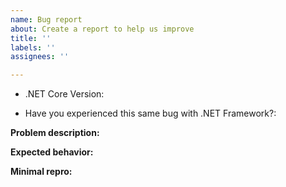 ```yaml
---
name: Bug report
about: Create a report to help us improve
title: ''
labels: ''
assignees: ''

---
```


<!-- Read https://github.com/dotnet/winforms/blob/main/docs/issue-guide.md -->

* .NET Core Version: 
<!-- e.g. 3.0 Preview1, or daily build number, use `dotnet --info` -->

* Have you experienced this same bug with .NET Framework?: 
<!-- Yes / No -->

**Problem description:**

<!--
    Describe the current behavior, what is wrong or not working as expected.
    Provide as much information as possible, including callstack for crashes/exceptions, screenshots or animations.
  -->


**Expected behavior:**
<!--
    Provide details on expected behavior with screenshots/GIF, where ever possible.
 -->

**Minimal repro:**
<!--
    Provide step by step guide to repro this issue.  Incase repro steps are complex, It would be helpful if 
    you attach a GIF with repro actions. Attaching a sample app to repro the issue will help speed up the 
    resolution. 
 -->
